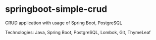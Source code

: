 # springboot-simple-crud
CRUD application with usage of Spring Boot, PostgreSQL

Technologies:
Java, Spring Boot, PostgreSQL, Lombok, Git, ThymeLeaf



